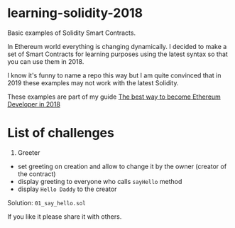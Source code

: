 # learning-solidity-2018
Basic examples of Solidity Smart Contracts.

In Ethereum world everything is changing dynamically.
I decided to make a set of Smart Contracts for learning purposes 
using the latest syntax so that you can use them in 2018.

I know it's funny to name a repo this way but I am quite convinced that in 2019 these examples may not work with the latest Solidity.

These examples are part of my guide [The best way to become Ethereum Developer in 2018](https://medium.com/@pbrudny/the-best-way-to-become-ethereum-solidity-developer-in-2018-5606e54646e6)



# List of challenges

1. Greeter 
* set greeting on creation and allow to change it by the owner (creator of the contract)
* display greeting to everyone who calls `sayHello` method
* display `Hello Daddy` to the creator

Solution: `01_say_hello.sol`

If you like it please share it with others.
